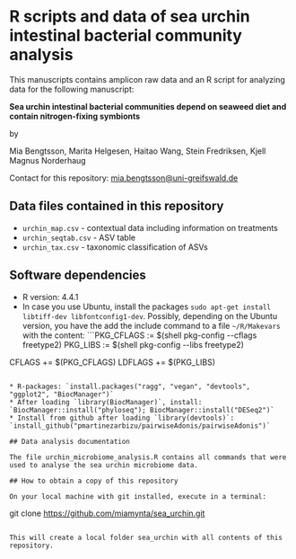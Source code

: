 # R scripts and data of sea urchin intestinal bacterial community analysis

This manuscripts contains amplicon raw data and an R script for analyzing data for the following manuscript:

**Sea urchin intestinal bacterial communities depend on seaweed diet and contain nitrogen-fixing symbionts**

by

Mia Bengtsson, Marita Helgesen, Haitao Wang, Stein Fredriksen, Kjell Magnus Norderhaug

Contact for this repository: mia.bengtsson@uni-greifswald.de

## Data files contained in this repository

* `urchin_map.csv` - contextual data including information on treatments
* `urchin_seqtab.csv` - ASV table
* `urchin_tax.csv` - taxonomic classification of ASVs

## Software dependencies

* R version: 4.4.1
* In case you use Ubuntu, install the packages `sudo apt-get install libtiff-dev libfontconfig1-dev`. Possibly, depending on the Ubuntu version, you have the add the include command to a file `~/R/Makevars` with the content: ```PKG_CFLAGS := $(shell pkg-config --cflags freetype2)
PKG_LIBS := $(shell pkg-config --libs freetype2)

CFLAGS += $(PKG_CFLAGS)
LDFLAGS += $(PKG_LIBS)
```

* R-packages: `install.packages("ragg", "vegan", "devtools", "ggplot2", "BiocManager")`
* After loading `library(BiocManager)`, install: `BiocManager::install("phyloseq"); BiocManager::install("DESeq2")` 
* Install from github after loading `library(devtools)`: `install_github("pmartinezarbizu/pairwiseAdonis/pairwiseAdonis")`

## Data analysis documentation

The file urchin_microbiome_analysis.R contains all commands that were used to analyse the sea urchin microbiome data.

## How to obtain a copy of this repository

On your local machine with git installed, execute in a terminal:

```
git clone https://github.com/miamynta/sea_urchin.git
```

This will create a local folder sea_urchin with all contents of this repository.
